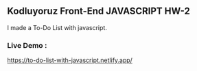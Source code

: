 ## Kodluyoruz Front-End JAVASCRIPT HW-2

I made a To-Do List with javascript.

### Live Demo :

https://to-do-list-with-javascript.netlify.app/
